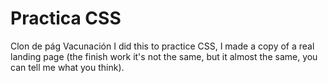 # Practica CSS
Clon de pág Vacunación
I did this to practice CSS, I made a copy of a real landing page (the finish work it's not the same, but it almost the same, you can tell me what you think).
